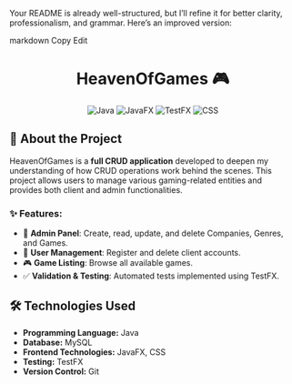 
Your README is already well-structured, but I’ll refine it for better clarity, professionalism, and grammar. Here’s an improved version:

markdown
Copy
Edit
<div align="center">
  
# HeavenOfGames 🎮

![Java](https://img.shields.io/badge/Java-green)
![JavaFX](https://img.shields.io/badge/JavaFx-red)
![TestFX](https://img.shields.io/badge/TestFx-orange)
![CSS](https://img.shields.io/badge/CSS-blue)

</div>

## 📌 About the Project

HeavenOfGames is a **full CRUD application** developed to deepen my understanding of how CRUD operations work behind the scenes. This project allows users to manage various gaming-related entities and provides both client and admin functionalities.

### ✨ Features:
- 🏢 **Admin Panel**: Create, read, update, and delete Companies, Genres, and Games.
- 👤 **User Management**: Register and delete client accounts.
- 🎮 **Game Listing**: Browse all available games.
- ✅ **Validation & Testing**: Automated tests implemented using TestFX.

## 🛠️ Technologies Used

- **Programming Language:** Java  
- **Database:** MySQL  
- **Frontend Technologies:** JavaFX, CSS  
- **Testing:** TestFX  
- **Version Control:** Git 
